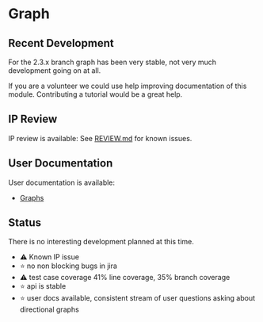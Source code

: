 # Graph

## Recent Development

For the 2.3.x branch graph has been very stable, not very much development going on at all.

If you are a volunteer we could use help improving documentation of this module. Contributing a tutorial would be a great help.

## IP Review

IP review is available: See [REVIEW.md](REVIEW.md) for known issues.

## User Documentation

User documentation is available:

-   [Graphs](http://docs.geotools.org/latest/userguide/)

Status
------

There is no interesting development planned at this time.

* :warning: Known IP issue
* :star: no non blocking bugs in jira
* :warning: test case coverage 41% line coverage, 35% branch coverage
* :star: api is stable
* :star: user docs available, consistent stream of user questions asking about directional graphs